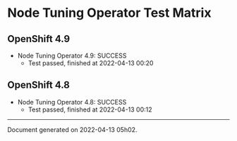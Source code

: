 
Node Tuning Operator Test Matrix
================================

OpenShift 4.9
-------------



* Node Tuning Operator 4.9: SUCCESS
  - Test passed, finished at 2022-04-13 00:20






OpenShift 4.8
-------------



* Node Tuning Operator 4.8: SUCCESS
  - Test passed, finished at 2022-04-13 00:12






---
Document generated on 2022-04-13 05h02.

